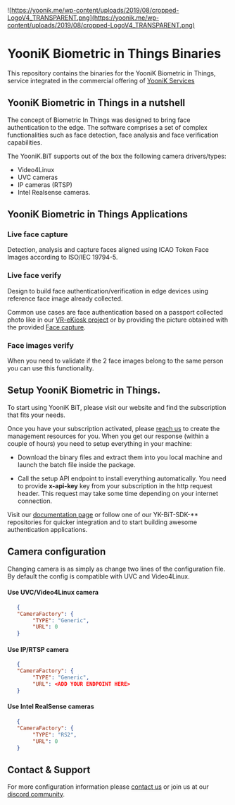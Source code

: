 
![https://yoonik.me/wp-content/uploads/2019/08/cropped-LogoV4_TRANSPARENT.png](https://yoonik.me/wp-content/uploads/2019/08/cropped-LogoV4_TRANSPARENT.png)

# YooniK Biometric in Things Binaries

This repository contains the binaries for the YooniK Biometric in Things, service integrated in 
the commercial offering of [YooniK Services](https://yoonik.me)


## YooniK Biometric in Things in a nutshell

The concept of Biometric In Things was designed to bring face authentication to the edge. The software comprises a set of 
complex functionalities such as face detection, face analysis and face verification capabilities. 

The YooniK.BiT supports out of the box the following camera drivers/types:

- Video4Linux 
- UVC cameras
- IP cameras (RTSP)
- Intel Realsense cameras.

## YooniK Biometric in Things Applications

### Live face capture

Detection, analysis and capture faces aligned using ICAO Token Face Images according to ISO/IEC 19794-5.

### Live face verify

Design to build face authentication/verification in edge devices using reference face image already collected.

Common use cases are face authentication based on a passport collected photo like in our [VR-eKiosk project](https://vr-ekiosk.de/) 
or by providing the picture obtained with the provided [Face capture](#live-face-capture).

### Face images verify

When you need to validate if the 2 face images belong to the same person you can use this functionality.

## Setup YooniK Biometric in Things.

To start using YooniK BiT, please visit our website and find the subscription that fits your needs.

Once you have your subscription activated, please [reach us](support@yoonik.me) to create the management resources for you.
When you get  our response (within a couple of hours) you need to setup everything in your machine:

- Download the binary files and extract them into you local machine and launch the batch file inside the package.

- Call the setup API endpoint to install everything automatically. You need to provide **x-api-key** key 
from your subscription in the http request header. This request may take some time depending on your internet connection.

Visit our [documentation page](https://dev-yoonik.github.io/YK-BiT-Documentation/) or 
follow one of our YK-BiT-SDK-** repositories for quicker integration and to start building awesome authentication applications.

## Camera configuration

Changing camera is as simply as change two lines of the configuration file. By default the config is 
compatible with UVC and Video4Linux.

#### Use UVC/Video4Linux camera
``` json
   {
   "CameraFactory": {
        "TYPE": "Generic",
        "URL": 0
   }
```

#### Use IP/RTSP camera

``` json
   {
   "CameraFactory": {
        "TYPE": "Generic",
        "URL": <ADD YOUR ENDPOINT HERE>
   }
```

#### Use Intel RealSense cameras
``` json
   {
   "CameraFactory": {
        "TYPE": "RS2",
        "URL": 0
   }
```

## Contact & Support

For more configuration information please [contact us](mailto:tech@yoonik.me) or join us at our [discord community](https://discord.gg/SqHVQUFNtN).



